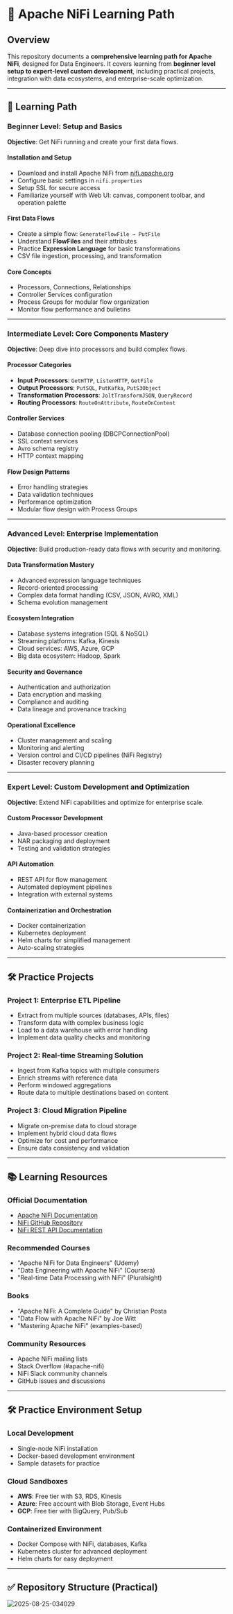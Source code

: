# 📘 Apache NiFi Learning Path

## Overview

This repository documents a **comprehensive learning path for Apache NiFi**, designed for Data Engineers. It covers learning from **beginner level setup to expert-level custom development**, including practical projects, integration with data ecosystems, and enterprise-scale optimization.

---

## 🎯 Learning Path

### **Beginner Level: Setup and Basics**

**Objective**: Get NiFi running and create your first data flows.

#### Installation and Setup

- Download and install Apache NiFi from [nifi.apache.org](https://nifi.apache.org)
- Configure basic settings in `nifi.properties`
- Setup SSL for secure access
- Familiarize yourself with Web UI: canvas, component toolbar, and operation palette

#### First Data Flows

- Create a simple flow: `GenerateFlowFile → PutFile`
- Understand **FlowFiles** and their attributes
- Practice **Expression Language** for basic transformations
- CSV file ingestion, processing, and transformation

#### Core Concepts

- Processors, Connections, Relationships
- Controller Services configuration
- Process Groups for modular flow organization
- Monitor flow performance and bulletins

---

### **Intermediate Level: Core Components Mastery**

**Objective**: Deep dive into processors and build complex flows.

#### Processor Categories

- **Input Processors**: `GetHTTP`, `ListenHTTP`, `GetFile`
- **Output Processors**: `PutSQL`, `PutKafka`, `PutS3Object`
- **Transformation Processors**: `JoltTransformJSON`, `QueryRecord`
- **Routing Processors**: `RouteOnAttribute`, `RouteOnContent`

#### Controller Services

- Database connection pooling (DBCPConnectionPool)
- SSL context services
- Avro schema registry
- HTTP context mapping

#### Flow Design Patterns

- Error handling strategies
- Data validation techniques
- Performance optimization
- Modular flow design with Process Groups

---

### **Advanced Level: Enterprise Implementation**

**Objective**: Build production-ready data flows with security and monitoring.

#### Data Transformation Mastery

- Advanced expression language techniques
- Record-oriented processing
- Complex data format handling (CSV, JSON, AVRO, XML)
- Schema evolution management

#### Ecosystem Integration

- Database systems integration (SQL & NoSQL)
- Streaming platforms: Kafka, Kinesis
- Cloud services: AWS, Azure, GCP
- Big data ecosystem: Hadoop, Spark

#### Security and Governance

- Authentication and authorization
- Data encryption and masking
- Compliance and auditing
- Data lineage and provenance tracking

#### Operational Excellence

- Cluster management and scaling
- Monitoring and alerting
- Version control and CI/CD pipelines (NiFi Registry)
- Disaster recovery planning

---

### **Expert Level: Custom Development and Optimization**

**Objective**: Extend NiFi capabilities and optimize for enterprise scale.

#### Custom Processor Development

- Java-based processor creation
- NAR packaging and deployment
- Testing and validation strategies

#### API Automation

- REST API for flow management
- Automated deployment pipelines
- Integration with external systems

#### Containerization and Orchestration

- Docker containerization
- Kubernetes deployment
- Helm charts for simplified management
- Auto-scaling strategies

---

## 🛠️ Practice Projects

### **Project 1: Enterprise ETL Pipeline**

- Extract from multiple sources (databases, APIs, files)
- Transform data with complex business logic
- Load to a data warehouse with error handling
- Implement data quality checks and monitoring

### **Project 2: Real-time Streaming Solution**

- Ingest from Kafka topics with multiple consumers
- Enrich streams with reference data
- Perform windowed aggregations
- Route data to multiple destinations based on content

### **Project 3: Cloud Migration Pipeline**

- Migrate on-premise data to cloud storage
- Implement hybrid cloud data flows
- Optimize for cost and performance
- Ensure data consistency and validation

---

## 📚 Learning Resources

### Official Documentation

- [Apache NiFi Documentation](https://nifi.apache.org/docs.html)
- [NiFi GitHub Repository](https://github.com/apache/nifi)
- [NiFi REST API Documentation](https://nifi.apache.org/docs/nifi-docs/rest-api/)

### Recommended Courses

- "Apache NiFi for Data Engineers" (Udemy)
- "Data Engineering with Apache NiFi" (Coursera)
- "Real-time Data Processing with NiFi" (Pluralsight)

### Books

- "Apache NiFi: A Complete Guide" by Christian Posta
- "Data Flow with Apache NiFi" by Joe Witt
- "Mastering Apache NiFi" (examples-based)

### Community Resources

- Apache NiFi mailing lists
- Stack Overflow (#apache-nifi)
- NiFi Slack community channels
- GitHub issues and discussions

---

## 🛠️ Practice Environment Setup

### Local Development

- Single-node NiFi installation
- Docker-based development environment
- Sample datasets for practice

### Cloud Sandboxes

- **AWS**: Free tier with S3, RDS, Kinesis
- **Azure**: Free account with Blob Storage, Event Hubs
- **GCP**: Free tier with BigQuery, Pub/Sub

### Containerized Environment

- Docker Compose with NiFi, databases, Kafka
- Kubernetes cluster for advanced deployment
- Helm charts for easy deployment

---

## ✅ Repository Structure (Practical)

![2025-08-25-034029](2025-08-25-034029.png)
